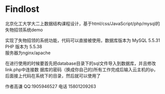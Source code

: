 # Findlost
北京化工大学大二上数据结构课程设计，基于html/css/JavaScript/php/mysql的失物招领系统demo

实现了失物招领的系统功能，代码可以直接被使用，数据库版本为 MySQL 5.5.31 PHP 版本为 5.5.38  
服务器为nginx/apache

在进行使用的时候要首先把database目录下的sql文件导入到数据库，并且修改link.php中连接数
据库的密码（换成你自己的)所有工作完成后输入云主机的ip，后面接上代码在系统下的目录，然后就可以使用了

作者高谦 QQ:1905946527 电话 15801209263
